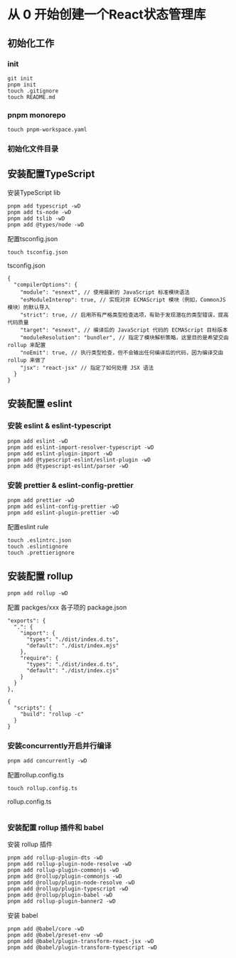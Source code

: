 # 从 0 开始创建一个React状态管理库
## 初始化工作

### init
```shell
git init
pnpm init
touch .gitignore
touch README.md
```

### pnpm monorepo
```shell
touch pnpm-workspace.yaml
``` 

### 初始化文件目录

## 安装配置TypeScript
安装TypeScript lib
```shell
pnpm add typescript -wD
pnpm add ts-node -wD
pnpm add tslib -wD
pnpm add @types/node -wD
```

配置tsconfig.json
```shell
touch tsconfig.json
```

tsconfig.json
```json5
{
  "compilerOptions": {
    "module": "esnext", // 使用最新的 JavaScript 标准模块语法
    "esModuleInterop": true, // 实现对非 ECMAScript 模块（例如，CommonJS 模块）的默认导入
    "strict": true, // 启用所有严格类型检查选项，有助于发现潜在的类型错误，提高代码质量
    "target": "esnext", // 编译后的 JavaScript 代码的 ECMAScript 目标版本
    "moduleResolution": "bundler", // 指定了模块解析策略，这里目的是希望交由 rollup 来配置
    "noEmit": true, // 执行类型检查，但不会输出任何编译后的代码，因为编译交由 rollup 来做了
    "jsx": "react-jsx" // 指定了如何处理 JSX 语法
  }
}
```

## 安装配置 eslint
### 安装 eslint & eslint-typescript
```shell
pnpm add eslint -wD 
pnpm add eslint-import-resolver-typescript -wD 
pnpm add eslint-plugin-import -wD
pnpm add @typescript-eslint/eslint-plugin -wD
pnpm add @typescript-eslint/parser -wD
```

### 安装 prettier & eslint-config-prettier
```shell
pnpm add prettier -wD
pnpm add eslint-config-prettier -wD
pnpm add eslint-plugin-prettier -wD
```

配置eslint rule
```shell
touch .eslintrc.json
touch .eslintignore
touch .prettierignore
```

## 安装配置 rollup
```shell
pnpm add rollup -wD
```

配置 packges/xxx 各子项的 package.json
```json5
"exports": {
  ".": {
    "import": {
      "types": "./dist/index.d.ts",
      "default": "./dist/index.mjs"
    },
    "require": {
      "types": "./dist/index.d.ts",
      "default": "./dist/index.cjs"
    }
  }
},
```
```json5
{
  "scripts": {
    "build": "rollup -c"
  }
}
```

### 安装concurrently开启并行编译
```shell
pnpm add concurrently -wD
```

配置rollup.config.ts
```shell
touch rollup.config.ts
```
rollup.config.ts
```typescript
```

### 安装配置 rollup 插件和 babel
安装 rollup 插件
```shell
pnpm add rollup-plugin-dts -wD
pnpm add rollup-plugin-node-resolve -wD
pnpm add rollup-plugin-commonjs -wD
pnpm add @rollup/plugin-commonjs -wD
pnpm add @rollup/plugin-node-resolve -wD
pnpm add @rollup/plugin-typescript -wD
pnpm add @rollup/plugin-babel -wD
pnpm add rollup-plugin-banner2 -wD
```
安装 babel
```shell
pnpm add @babel/core -wD
pnpm add @babel/preset-env -wD
pnpm add @babel/plugin-transform-react-jsx -wD
pnpm add @babel/plugin-transform-typescript -wD
```
